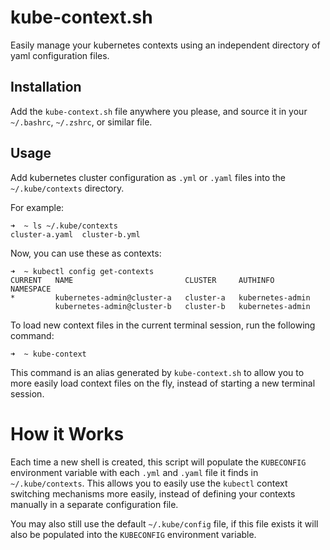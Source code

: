 # kube-context.sh

Easily manage your kubernetes contexts using an independent directory of yaml configuration files.

## Installation

Add the `kube-context.sh` file anywhere you please, and source it in your `~/.bashrc`, `~/.zshrc`, or similar file.

## Usage

Add kubernetes cluster configuration as `.yml` or `.yaml` files into the `~/.kube/contexts` directory.

For example:

```
➜  ~ ls ~/.kube/contexts
cluster-a.yaml  cluster-b.yml
```

Now, you can use these as contexts:

```
➜  ~ kubectl config get-contexts
CURRENT   NAME                         CLUSTER     AUTHINFO           NAMESPACE
*         kubernetes-admin@cluster-a   cluster-a   kubernetes-admin   
          kubernetes-admin@cluster-b   cluster-b   kubernetes-admin
```

To load new context files in the current terminal session, run the following command:

```
➜  ~ kube-context
```

This command is an alias generated by `kube-context.sh` to allow you to more easily load context files on the fly, instead of starting a new terminal session.

# How it Works

Each time a new shell is created, this script will populate the `KUBECONFIG` environment variable with each `.yml` and `.yaml` file it finds in `~/.kube/contexts`. This allows you to easily use the `kubectl` context switching mechanisms more easily, instead of defining your contexts manually in a separate configuration file.

You may also still use the default `~/.kube/config` file, if this file exists it will also be populated into the `KUBECONFIG` environment variable.

